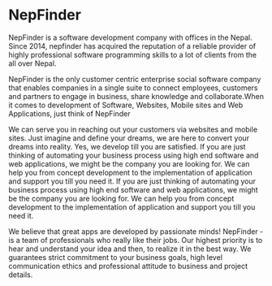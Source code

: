 # NepFinder
NepFinder is a software development company with offices in the Nepal. Since 2014, nepfinder has acquired the reputation of a reliable provider of highly professional software programming skills to a lot of clients from the all over Nepal.

NepFinder is the only customer centric enterprise social software company that enables companies in a single suite to connect employees, customers and partners to engage in business, share knowledge and collaborate.When it comes to development of Software, Websites, Mobile sites and Web Applications, just think of NepFinder

We can serve you in reaching out your customers via websites and mobile sites. Just imagine and define your dreams, we are here to convert your dreams into reality. Yes, we develop till you are satisfied. If you are just thinking of automating your business process using high end software and web applications, we might be the company you are looking for. We can help you from concept development to the implementation of application and support you till you need it. If you are just thinking of automating your business process using high end software and web applications, we might be the company you are looking for. We can help you from concept development to the implementation of application and support you till you need it.

We believe that great apps are developed by passionate minds! NepFinder - is a team of professionals who really like their jobs. Our highest priority is to hear and understand your idea and then, to realize it in the best way. We guarantees strict commitment to your business goals, high level communication ethics and professional attitude to business and project details.
